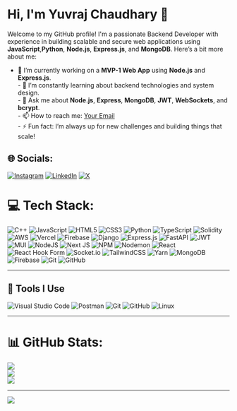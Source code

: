 # Hi, I'm Yuvraj Chaudhary 👋

Welcome to my GitHub profile! I'm a passionate Backend Developer with experience in building scalable and secure web applications using **JavaScript**,**Python**, **Node.js**, **Express.js**, and **MongoDB**. Here’s a bit more about me:

- 🔭  I’m currently working on a **MVP-1 Web App** using **Node.js** and **Express.js**.<br>- 🌱 I’m constantly learning about backend technologies and system design.<br>- 💬 Ask me about **Node.js**, **Express**, **MongoDB**, **JWT**, **WebSockets**, and **bcrypt**.<br>- 📫 How to reach me: [Your Email](mailto:youremail@example.com)<br>- ⚡ Fun fact: I’m always up for new challenges and building things that scale!


## 🌐 Socials:
[![Instagram](https://img.shields.io/badge/Instagram-%23E4405F.svg?logo=Instagram&logoColor=white)](https://instagram.com/_.yuvrajchaudhary) [![LinkedIn](https://img.shields.io/badge/LinkedIn-%230077B5.svg?logo=linkedin&logoColor=white)](https://linkedin.com/in/yuvrajch) [![X](https://img.shields.io/badge/X-black.svg?logo=X&logoColor=white)](https://x.com/@Yuvraj0025) 

# 💻 Tech Stack:
![C++](https://img.shields.io/badge/c++-%2300599C.svg?style=for-the-badge&logo=c%2B%2B&logoColor=white) ![JavaScript](https://img.shields.io/badge/javascript-%23323330.svg?style=for-the-badge&logo=javascript&logoColor=%23F7DF1E) ![HTML5](https://img.shields.io/badge/html5-%23E34F26.svg?style=for-the-badge&logo=html5&logoColor=white) ![CSS3](https://img.shields.io/badge/css3-%231572B6.svg?style=for-the-badge&logo=css3&logoColor=white) ![Python](https://img.shields.io/badge/python-3670A0?style=for-the-badge&logo=python&logoColor=ffdd54) ![TypeScript](https://img.shields.io/badge/typescript-%23007ACC.svg?style=for-the-badge&logo=typescript&logoColor=white) ![Solidity](https://img.shields.io/badge/Solidity-%23363636.svg?style=for-the-badge&logo=solidity&logoColor=white) ![AWS](https://img.shields.io/badge/AWS-%23FF9900.svg?style=for-the-badge&logo=amazon-aws&logoColor=white) ![Vercel](https://img.shields.io/badge/vercel-%23000000.svg?style=for-the-badge&logo=vercel&logoColor=white) ![Firebase](https://img.shields.io/badge/firebase-%23039BE5.svg?style=for-the-badge&logo=firebase) ![Django](https://img.shields.io/badge/django-%23092E20.svg?style=for-the-badge&logo=django&logoColor=white) ![Express.js](https://img.shields.io/badge/express.js-%23404d59.svg?style=for-the-badge&logo=express&logoColor=%2361DAFB) ![FastAPI](https://img.shields.io/badge/FastAPI-005571?style=for-the-badge&logo=fastapi) ![JWT](https://img.shields.io/badge/JWT-black?style=for-the-badge&logo=JSON%20web%20tokens) ![MUI](https://img.shields.io/badge/MUI-%230081CB.svg?style=for-the-badge&logo=mui&logoColor=white) ![NodeJS](https://img.shields.io/badge/node.js-6DA55F?style=for-the-badge&logo=node.js&logoColor=white) ![Next JS](https://img.shields.io/badge/Next-black?style=for-the-badge&logo=next.js&logoColor=white) ![NPM](https://img.shields.io/badge/NPM-%23CB3837.svg?style=for-the-badge&logo=npm&logoColor=white) ![Nodemon](https://img.shields.io/badge/NODEMON-%23323330.svg?style=for-the-badge&logo=nodemon&logoColor=%BBDEAD) ![React](https://img.shields.io/badge/react-%2320232a.svg?style=for-the-badge&logo=react&logoColor=%2361DAFB) ![React Hook Form](https://img.shields.io/badge/React%20Hook%20Form-%23EC5990.svg?style=for-the-badge&logo=reacthookform&logoColor=white) ![Socket.io](https://img.shields.io/badge/Socket.io-black?style=for-the-badge&logo=socket.io&badgeColor=010101) ![TailwindCSS](https://img.shields.io/badge/tailwindcss-%2338B2AC.svg?style=for-the-badge&logo=tailwind-css&logoColor=white) ![Yarn](https://img.shields.io/badge/yarn-%232C8EBB.svg?style=for-the-badge&logo=yarn&logoColor=white) ![MongoDB](https://img.shields.io/badge/MongoDB-%234ea94b.svg?style=for-the-badge&logo=mongodb&logoColor=white) ![Firebase](https://img.shields.io/badge/firebase-a08021?style=for-the-badge&logo=firebase&logoColor=ffcd34) ![Git](https://img.shields.io/badge/git-%23F05033.svg?style=for-the-badge&logo=git&logoColor=white) ![GitHub](https://img.shields.io/badge/github-%23121011.svg?style=for-the-badge&logo=github&logoColor=white)

---

## 🧰 Tools I Use

![Visual Studio Code](https://img.shields.io/badge/-VS%20Code-007ACC?logo=visualstudiocode&logoColor=white) ![Postman](https://img.shields.io/badge/-Postman-FF6C37?logo=postman&logoColor=white) ![Git](https://img.shields.io/badge/-Git-F05032?logo=git&logoColor=white) ![GitHub](https://img.shields.io/badge/-GitHub-181717?logo=github) ![Linux](https://img.shields.io/badge/-Linux-FCC624?logo=linux&logoColor=black)

---
# 📊 GitHub Stats:
![](https://github-readme-stats.vercel.app/api?username=yuv-raj-25&theme=dark&hide_border=false&include_all_commits=false&count_private=false)<br/>
![](https://github-readme-streak-stats.herokuapp.com/?user=yuv-raj-25&theme=dark&hide_border=false)<br/>
![](https://github-readme-stats.vercel.app/api/top-langs/?username=yuv-raj-25&theme=dark&hide_border=false&include_all_commits=false&count_private=false&layout=compact)

---
[![](https://visitcount.itsvg.in/api?id=yuv-raj-25&icon=0&color=0)](https://visitcount.itsvg.in)

<!-- Proudly created with GPRM ( https://gprm.itsvg.in ) -->
